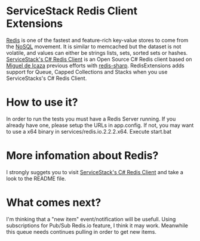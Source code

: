 # ServiceStack Redis Client Extensions
[Redis](http://code.google.com/p/redis/) is one of the fastest and feature-rich key-value stores to come from the [NoSQL](http://en.wikipedia.org/wiki/NoSQL) movement.
It is similar to memcached but the dataset is not volatile, and values can either be strings lists, sets, sorted sets or hashes.
[ServiceStack's C# Redis Client](https://github.com/ServiceStack/ServiceStack.Redis) is an Open Source C# Redis client based on [Miguel de Icaza](http://twitter.com/migueldeicaza) previous efforts with [redis-sharp](http://github.com/migueldeicaza/redis-sharp).
RedisExtensions adds support for Queue, Capped Collections and Stacks when you use ServiceStacks's C# Redis Client.

# How to use it?

In order to run the tests you must have a Redis Server running.
If you already have one, please setup the URLs in app.config.
If not, you may want to use a x64 binary in services/redis.io.2.2.2.x64. 
	Execute start.bat

# More infomation about Redis?
I strongly suggets you to visit [ServiceStack's C# Redis Client](https://github.com/ServiceStack/ServiceStack.Redis) and take a look to the README file.
	
# What comes next?
I'm thinking that a "new item" event/notification will be usefull. 
Using subscriptions for Pub/Sub Redis.io feature, I think it may work.
Meanwhile this queue needs continues pulling in order to get new items.

